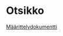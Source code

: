 # Otsikko

[Määrittelydokumentti](https://github.com/Laakeri/otm-harjoitustyo/blob/master/dokumentaatio/vaatimusmaarittely.md)
